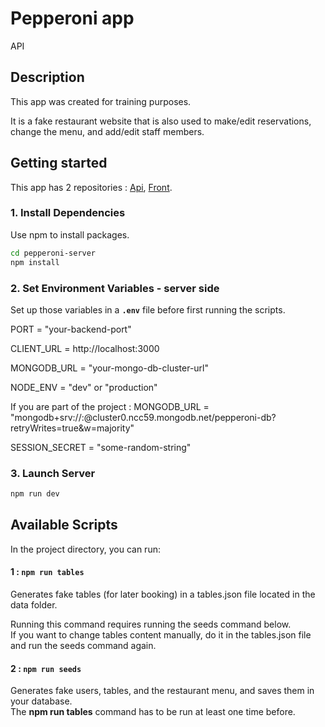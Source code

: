 # Pepperoni app
API

## Description
This app was created for training purposes.

It is a fake restaurant website that is also used to make/edit reservations, change the menu, and add/edit staff members.


## Getting started
This app has 2 repositories : [Api](https://github.com/abwashere/pepperoni-server),
[Front](https://github.com/abwashere/pepperoni-client).


### 1. Install Dependencies

Use npm to install packages.
```bash
cd pepperoni-server
npm install
```

### 2. Set Environment Variables - server side

Set up those variables in a **`.env`** file before first running the scripts.

PORT = "your-backend-port"

CLIENT_URL = http://localhost:3000

MONGODB_URL = "your-mongo-db-cluster-url" 

NODE_ENV = "dev" or "production" 

If you are part of the project : MONGODB_URL = "mongodb+srv://<username>:<password>@cluster0.ncc59.mongodb.net/pepperoni-db?retryWrites=true&w=majority"

SESSION_SECRET = "some-random-string"

### 3. Launch Server

```bash
npm run dev
```

## Available Scripts

In the project directory, you can run:

#### 1 : `npm run tables`

Generates fake tables (for later booking) in a tables.json file located in the data folder.

Running this command requires running the seeds command below.\
If you want to change tables content manually, do it in the tables.json file and run the seeds command again.

#### 2 : `npm run seeds`

Generates fake users, tables, and the restaurant menu, and saves them in your database.\
The **npm run tables** command has to be run at least one time before.